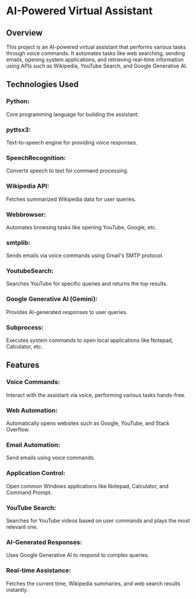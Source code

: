# AI-Powered Virtual Assistant 

## Overview 

This project is an AI-powered virtual assistant that performs various tasks through voice commands. It automates tasks like web searching, sending emails, opening system applications, and retrieving real-time information using APIs such as Wikipedia, YouTube Search, and Google Generative AI. 

## Technologies Used 

### Python:
Core programming language for building the assistant.
### pyttsx3:
Text-to-speech engine for providing voice responses.
### SpeechRecognition:
Converts speech to text for command processing.
### Wikipedia API:
Fetches summarized Wikipedia data for user queries.
### Webbrowser: 
Automates browsing tasks like opening YouTube, Google, etc.
### smtplib:
Sends emails via voice commands using Gmail's SMTP protocol.
### YoutubeSearch:
Searches YouTube for specific queries and returns the top results.
### Google Generative AI (Gemini): 
Provides AI-generated responses to user queries.
### Subprocess: 
Executes system commands to open local applications like Notepad, Calculator, etc. 

## Features 

### Voice Commands:
Interact with the assistant via voice, performing various tasks hands-free.
### Web Automation:
Automatically opens websites such as Google, YouTube, and Stack Overflow.
### Email Automation:
Send emails using voice commands.
### Application Control: 
Open common Windows applications like Notepad, Calculator, and Command Prompt.
### YouTube Search:
Searches for YouTube videos based on user commands and plays the most relevant one.
### AI-Generated Responses:
Uses Google Generative AI to respond to complex queries.
### Real-time Assistance:
Fetches the current time, Wikipedia summaries, and web search results instantly.
